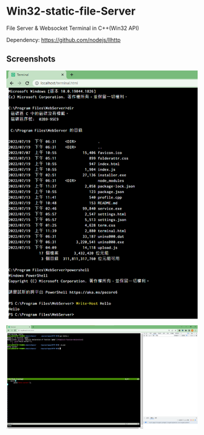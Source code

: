# Win32-static-file-Server

File Server &amp; Websocket Terminal in C++(Win32 API)

Dependency: <https://github.com/nodejs/llhttp>

## Screenshots

![](screenshots/cmd.png)

![](screenshots/vim.png)
